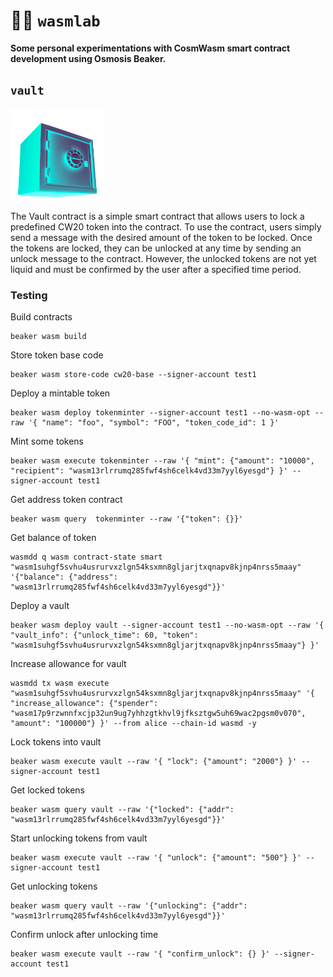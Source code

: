 # 👨‍🔬 `wasmlab`

**Some personal experimentations with CosmWasm smart contract development using Osmosis Beaker.**

## `vault`

<img src="images/vault.png" alt="" width="150"/>

The Vault contract is a simple smart contract that allows users to lock a predefined CW20 token into the contract. To use the contract, users simply send a message with the desired amount of the token to be locked. Once the tokens are locked, they can be unlocked at any time by sending an unlock message to the contract. However, the unlocked tokens are not yet liquid and must be confirmed by the user after a specified time period.

### Testing

Build contracts

```
beaker wasm build
```

Store token base code

```
beaker wasm store-code cw20-base --signer-account test1
```

Deploy a mintable token

```
beaker wasm deploy tokenminter --signer-account test1 --no-wasm-opt --raw '{ "name": "foo", "symbol": "FOO", "token_code_id": 1 }'
```

Mint some tokens

```
beaker wasm execute tokenminter --raw '{ "mint": {"amount": "10000", "recipient": "wasm13rlrrumq285fwf4sh6celk4vd33m7yyl6yesgd"} }' --signer-account test1
```

Get address token contract

```
beaker wasm query  tokenminter --raw '{"token": {}}'
```

Get balance of token

```
wasmdd q wasm contract-state smart "wasm1suhgf5svhu4usrurvxzlgn54ksxmn8gljarjtxqnapv8kjnp4nrss5maay" '{"balance": {"address": "wasm13rlrrumq285fwf4sh6celk4vd33m7yyl6yesgd"}}'
```

Deploy a vault

```
beaker wasm deploy vault --signer-account test1 --no-wasm-opt --raw '{ "vault_info": {"unlock_time": 60, "token": "wasm1suhgf5svhu4usrurvxzlgn54ksxmn8gljarjtxqnapv8kjnp4nrss5maay"} }'
```

Increase allowance for vault

```
wasmdd tx wasm execute "wasm1suhgf5svhu4usrurvxzlgn54ksxmn8gljarjtxqnapv8kjnp4nrss5maay" '{ "increase_allowance": {"spender": "wasm17p9rzwnnfxcjp32un9ug7yhhzgtkhvl9jfksztgw5uh69wac2pgsm0v070", "amount": "100000"} }' --from alice --chain-id wasmd -y
```

Lock tokens into vault

```
beaker wasm execute vault --raw '{ "lock": {"amount": "2000"} }' --signer-account test1
```

Get locked tokens

```
beaker wasm query vault --raw '{"locked": {"addr": "wasm13rlrrumq285fwf4sh6celk4vd33m7yyl6yesgd"}}'
```

Start unlocking tokens from vault

```
beaker wasm execute vault --raw '{ "unlock": {"amount": "500"} }' --signer-account test1
```

Get unlocking tokens

```
beaker wasm query vault --raw '{"unlocking": {"addr": "wasm13rlrrumq285fwf4sh6celk4vd33m7yyl6yesgd"}}'
```

Confirm unlock after unlocking time

```
beaker wasm execute vault --raw '{ "confirm_unlock": {} }' --signer-account test1
```
